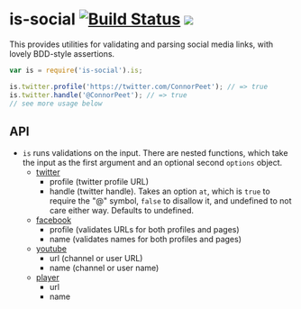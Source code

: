 # is-social [![Build Status](https://img.shields.io/travis/WatchBeam/is-social.svg?style=flat-square)](https://travis-ci.org/WatchBeam/is-social) [![](https://img.shields.io/coveralls/MCProHosting/is-social.svg?style=flat-square)](https://coveralls.io/r/MCProHosting/is-social)

This provides utilities for validating and parsing social media links, with lovely BDD-style assertions.

```js
var is = require('is-social').is;

is.twitter.profile('https://twitter.com/ConnorPeet'); // => true
is.twitter.handle('@ConnorPeet'); // => true
// see more usage below
```

## API

  * `is` runs validations on the input. There are nested functions, which take the input as the first argument and an optional second `options` object.
    * [twitter](https://twitter.com)
      * profile (twitter profile URL)
      * handle (twitter handle). Takes an option `at`, which is `true` to require the "@" symbol, `false` to disallow it, and undefined to not care either way. Defaults to undefined.
    * [facebook](https://facebook.com)
      * profile (validates URLs for both profiles and pages)
      * name (validates names for both profiles and pages)
    * [youtube](https://youtube.com)
      * url (channel or user URL)
      * name (channel or user name)
    * [player](https://player.me)
      * url
      * name
